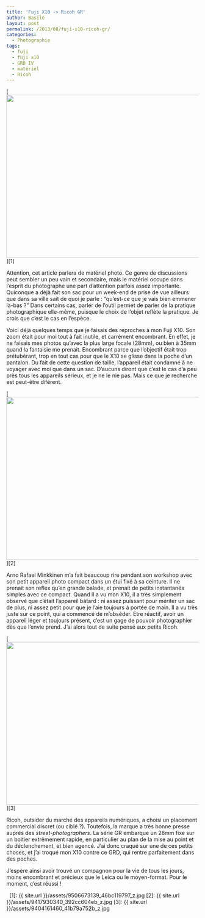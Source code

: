 ```yaml
---
title: 'Fuji X10 -> Ricoh GR'
author: Basile
layout: post
permalink: /2013/08/fuji-x10-ricoh-gr/
categories:
  - Photographie
tags:
  - fuji
  - fuji x10
  - GRD IV
  - matériel
  - Ricoh
---
```

[<img src="{{ site.url }}/assets/9506673139_46bc119797_z.jpg" alt="" title="9506673139_46bc119797_z" width="640" height="427" class="aligncenter size-full wp-image-2259" />][1]

Attention, cet article parlera de matériel photo. Ce genre de discussions peut sembler un peu vain et secondaire, mais le matériel occupe dans l&#8217;esprit du photographe une part d&#8217;attention parfois assez importante. Quiconque a déjà fait son sac pour un week-end de prise de vue ailleurs que dans sa ville sait de quoi je parle : &#8220;qu&#8217;est-ce que je vais bien emmener là-bas ?&#8221;
Dans certains cas, parler de l&#8217;outil permet de parler de la pratique photographique elle-même, puisque le choix de l&#8217;objet reflète la pratique. Je crois que c&#8217;est le cas en l&#8217;espèce.

Voici déjà quelques temps que je faisais des reproches à mon Fuji X10.
Son zoom était pour moi tout à fait inutile, et carrément encombrant. En effet, je ne faisais mes photos qu&#8217;avec la plus large focale (28mm), ou bien à 35mm quand la fantaisie me prenait. Encombrant parce que l&#8217;objectif était trop prétubérant, trop en tout cas pour que le X10 se glisse dans la poche d&#8217;un pantalon.
Du fait de cette question de taille, l&#8217;appareil était condamné à ne voyager avec moi que dans un sac. D&#8217;aucuns diront que c&#8217;est le cas d&#8217;à peu près tous les appareils sérieux, et je ne le nie pas. Mais ce que je recherche est peut-être diférent.

[<img src="{{ site.url }}/assets/9417930340_392cc604eb_z.jpg" alt="" title="9417930340_392cc604eb_z" width="640" height="427" class="aligncenter size-full wp-image-2258" />][2]

Arno Rafael Minkkinen m&#8217;a fait beaucoup rire pendant son workshop avec son petit appareil photo compact dans un étui fixé à sa ceinture. Il ne prenait son reflex qu&#8217;en grande balade, et prenait de petits instantanés simples avec ce compact. Quand il a vu mon X10, il a très simplement observé que c&#8217;était l&#8217;appareil bâtard : ni assez puissant pour mériter un sac de plus, ni assez petit pour que je l&#8217;aie toujours à portée de main.
Il a vu très juste sur ce point, qui a commencé de m&#8217;obséder. Etre réactif, avoir un appareil léger et toujours présent, c&#8217;est un gage de pouvoir photographier dès que l&#8217;envie prend.
J&#8217;ai alors tout de suite pensé aux petits Ricoh.

[<img src="{{ site.url }}/assets/9404161460_41b79a752b_z.jpg" alt="" title="9404161460_41b79a752b_z" width="640" height="427" class="aligncenter size-full wp-image-2257" />][3]

Ricoh, outsider du marché des appareils numériques, a choisi un placement commercial discret (ou ciblé ?). Toutefois, la marque a très bonne presse auprès des *street-photographers*. La série GR embarque un 28mm fixe sur un boitier extrêmement rapide, en particulier au plan de la mise au point et du déclenchement, et bien agencé.
J&#8217;ai donc craqué sur une de ces petits choses, et j&#8217;ai troqué mon X10 contre ce GRD, qui rentre parfaitement dans des poches.

J&#8217;espère ainsi avoir trouvé un compagnon pour la vie de tous les jours, moins encombrant et précieux que le Leica ou le moyen-format. Pour le moment, c&#8217;est réussi !

<div class="wp_plus_one_button" style="margin: 0 8px 8px 0; float:left; ">
  <g:plusone count="false" href="http://blog.basilesimon.fr/2013/08/fuji-x10-ricoh-gr/" callback="wp_plus_one_handler"></g:plusone>
</div>

 [1]: {{ site.url }}/assets/9506673139_46bc119797_z.jpg
 [2]: {{ site.url }}/assets/9417930340_392cc604eb_z.jpg
 [3]: {{ site.url }}/assets/9404161460_41b79a752b_z.jpg
